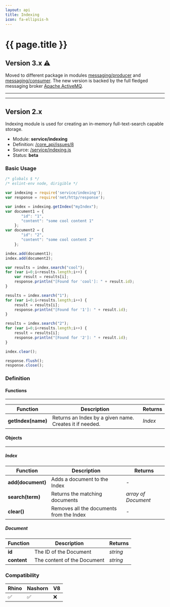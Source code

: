 ```yaml
---
layout: api
title: Indexing
icon: fa-ellipsis-h
---
```


{{ page.title }}
===

Version 3.x ⚠
---

Moved to different package in modules [messaging/producer](messaging_producer.html) and [messaging/consumer](messaging_consumer.html). The new version is backed by the full fledged messaging broker [Apache ActiveMQ](http://activemq.apache.org/).

---

---

Version 2.x
---

Indexing module is used for creating an in-memory full-text-search capable storage.

- Module: **service/indexing**
- Definition: [/core_api/issues/8](https://github.com/dirigiblelabs/core_api/issues/8)
- Source: [/service/indexing.js](https://github.com/dirigiblelabs/core_api/blob/master/core_api/ScriptingServices/service/indexing.js)
- Status: **beta**

### Basic Usage

```javascript
/* globals $ */
/* eslint-env node, dirigible */

var indexing = require('service/indexing');
var response = require('net/http/response');

var index = indexing.getIndex("myIndex");
var document1 = {
       "id": "1",
       "content": "some cool content 1"
    };
var document2 = {
       "id": "2",
       "content": "some cool content 2"
    };

index.add(document1);
index.add(document2);

var results = index.search("cool");
for (var i=0;i<results.length;i++) {
	var result = results[i];
    response.println("[Found for 'cool']: " + result.id);    
}

results = index.search("1");
for (var i=0;i<results.length;i++) {
	result = results[i];
    response.println("[Found for '1']: " + result.id);
}

results = index.search("2");
for (var i=0;i<results.length;i++) {
	result = results[i];
    response.println("[Found for '2']: " + result.id);
}

index.clear();

response.flush();
response.close();
```




### Definition

#### Functions

---

Function     | Description | Returns
------------ | ----------- | --------
**getIndex(name)**   | Returns an Index by a given name. Creates it if needed. | *Index*




#### Objects

---

##### Index


Function     | Description | Returns
------------ | ----------- | --------
**add(document)**   | Adds a document to the Index | -
**search(term)**   | Returns the matching documents | *array of Document*
**clear()**   | Removes all the documents from the Index | -


##### Document


Function     | Description | Returns
------------ | ----------- | --------
**id**   | The ID of the Document | *string*
**content**   | The content of the Document | *string*



### Compatibility

Rhino | Nashorn | V8
----- | ------- | --------
 ✅  | ✅  | ❌


